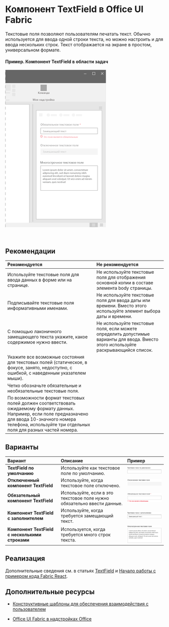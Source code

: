 # <a name="textfield-component-in-office-ui-fabric"></a>Компонент TextField в Office UI Fabric

Текстовые поля позволяют пользователям печатать текст. Обычно используется для ввода одной строки текста, но можно настроить и для ввода нескольких строк. Текст отображается на экране в простом, универсальном формате.
  
#### <a name="example-textfield-in-a-task-pane"></a>Пример. Компонент TextField в области задач

![Изображение компонента Textfield](../images/overview_withApp_textField.png)

<br/>

## <a name="best-practices"></a>Рекомендации

|**Рекомендуется**|**Не рекомендуется**|
|:------------|:--------------|
|Используйте текстовые поля для ввода данных в форме или на странице.|Не используйте текстовые поля для отображения основной копии в составе элемента body страницы.|
|Подписывайте текстовые поля информативными именами.|Не используйте текстовые поля для ввода даты или времени. Вместо этого используйте элемент выбора даты и времени.|
|С помощью лаконичного замещающего текста укажите, какое содержимое нужно ввести.|Не используйте текстовые поля, если можете определить допустимые варианты для ввода. Вместо этого используйте раскрывающийся список.|
|Укажите все возможные состояния для текстовых полей (статическое, в фокусе, занято, недоступно, с ошибкой, с наведенным указателем мыши).||
|Четко обозначьте обязательные и необязательные текстовые поля.||
|По возможности формат текстовых полей должен соответствовать ожидаемому формату данных. Например, если поле предназначено для ввода 10-значного номера телефона, используйте три отдельных поля для разных частей номера.||

## <a name="variants"></a>Варианты

|**Вариант**|**Описание**|**Пример**|
|:------------|:--------------|:----------|
|**TextField по умолчанию**|Используйте как текстовое поле по умолчанию.|![Изображение, на котором показан компонент TextField по умолчанию](../images/textfieldDefault.png)<br/>|
|**Отключенный компонент TextField**|Используйте, когда текстовое поле отключено.|![Изображение отключенного компонента TextField](../images/textfieldDisabled.png)<br/>|
|**Обязательный компонент TextField**|Используйте, если в это текстовое поле нужно обязательно ввести данные.|![Изображение обязательного компонента TextField](../images/textfieldRequired.png)<br/>|
|**Компонент TextField с заполнителем**|Используйте, когда требуется замещающий текст.|![Изображение компонента TextField с заполнителем](../images/textfieldPlaceholder.png)<br/>|
|**Компонент TextField с несколькими строками**|Используется, когда требуется много строк текста.|![Изображение компонента TextField с заполнителем](../images/textfieldMulti.png)<br/>|

## <a name="implementation"></a>Реализация

Дополнительные сведения см. в статьях [TextField](https://dev.office.com/fabric#/components/textfield) и [Начало работы с примером кода Fabric React](https://github.com/OfficeDev/Word-Add-in-GettingStartedFabricReact).

## <a name="additional-resources"></a>Дополнительные ресурсы

- [Конструктивные шаблоны для обеспечения взаимодействия с пользователем](https://github.com/OfficeDev/Office-Add-in-UX-Design-Patterns-Code)

- [Office UI Fabric в надстройках Office](office-ui-fabric.md)

